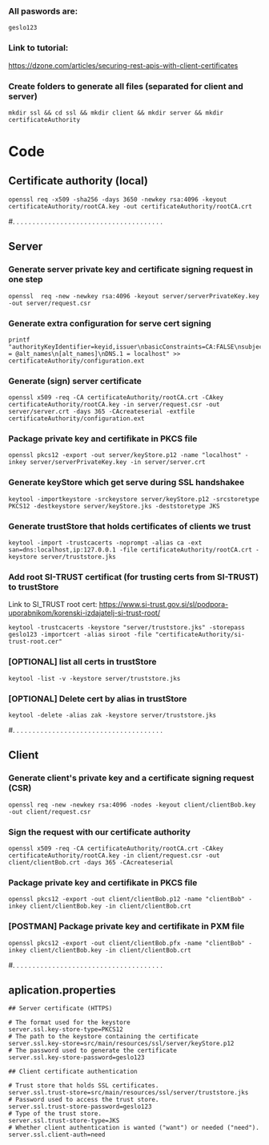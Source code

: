 ### All paswords are: 
    geslo123
### Link to tutorial: 
https://dzone.com/articles/securing-rest-apis-with-client-certificates

### Create folders to generate all files (separated for client and server)
    mkdir ssl && cd ssl && mkdir client && mkdir server && mkdir certificateAuthority

# Code
## Certificate authority (local)
    openssl req -x509 -sha256 -days 3650 -newkey rsa:4096 -keyout certificateAuthority/rootCA.key -out certificateAuthority/rootCA.crt

#. . . . . . . . . . . . . . . . . . . . . . . . . . . . . . . . . . . . . .

## Server
### Generate server private key and certificate signing request in one step
    openssl  req -new -newkey rsa:4096 -keyout server/serverPrivateKey.key -out server/request.csr
### Generate extra configuration for serve cert signing
    printf "authorityKeyIdentifier=keyid,issuer\nbasicConstraints=CA:FALSE\nsubjectAltName = @alt_names\n[alt_names]\nDNS.1 = localhost" >> certificateAuthority/configuration.ext
### Generate (sign) server certificate
    openssl x509 -req -CA certificateAuthority/rootCA.crt -CAkey certificateAuthority/rootCA.key -in server/request.csr -out server/server.crt -days 365 -CAcreateserial -extfile certificateAuthority/configuration.ext
### Package private key and certifikate in PKCS file
    openssl pkcs12 -export -out server/keyStore.p12 -name "localhost" -inkey server/serverPrivateKey.key -in server/server.crt
### Generate keyStore which get serve during SSL handshakee
    keytool -importkeystore -srckeystore server/keyStore.p12 -srcstoretype PKCS12 -destkeystore server/keyStore.jks -deststoretype JKS
### Generate trustStore that holds certificates of clients we trust
    keytool -import -trustcacerts -noprompt -alias ca -ext san=dns:localhost,ip:127.0.0.1 -file certificateAuthority/rootCA.crt -keystore server/truststore.jks
### Add root SI-TRUST certificat (for trusting certs from SI-TRUST) to trustStore
Link to SI_TRUST root cert: https://www.si-trust.gov.si/sl/podpora-uporabnikom/korenski-izdajatelj-si-trust-root/
    
    keytool -trustcacerts -keystore "server/truststore.jks" -storepass geslo123 -importcert -alias siroot -file "certificateAuthority/si-trust-root.cer"
### [OPTIONAL] list all certs in trustStore
    keytool -list -v -keystore server/truststore.jks
### [OPTIONAL] Delete cert by alias in trustStore
    keytool -delete -alias zak -keystore server/truststore.jks

#. . . . . . . . . . . . . . . . . . . . . . . . . . . . . . . . . . . . . .

## Client
### Generate client's private key and a certificate signing request (CSR)
    openssl req -new -newkey rsa:4096 -nodes -keyout client/clientBob.key -out client/request.csr
### Sign the request with our certificate authority
    openssl x509 -req -CA certificateAuthority/rootCA.crt -CAkey certificateAuthority/rootCA.key -in client/request.csr -out client/clientBob.crt -days 365 -CAcreateserial
### Package private key and certifikate in PKCS file
    openssl pkcs12 -export -out client/clientBob.p12 -name "clientBob" -inkey client/clientBob.key -in client/clientBob.crt
### [POSTMAN] Package private key and certifikate in PXM file
    openssl pkcs12 -export -out client/clientBob.pfx -name "clientBob" -inkey client/clientBob.key -in client/clientBob.crt

#. . . . . . . . . . . . . . . . . . . . . . . . . . . . . . . . . . . . . .

## aplication.properties
```
## Server certificate (HTTPS)

# The format used for the keystore
server.ssl.key-store-type=PKCS12
# The path to the keystore containing the certificate
server.ssl.key-store=src/main/resources/ssl/server/keyStore.p12
# The password used to generate the certificate
server.ssl.key-store-password=geslo123

## Client certificate authentication

# Trust store that holds SSL certificates.
server.ssl.trust-store=src/main/resources/ssl/server/truststore.jks
# Password used to access the trust store.
server.ssl.trust-store-password=geslo123
# Type of the trust store.
server.ssl.trust-store-type=JKS
# Whether client authentication is wanted ("want") or needed ("need").
server.ssl.client-auth=need
```